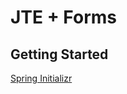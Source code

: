 # JTE + Forms

## Getting Started 

[Spring Initializr](https://start.spring.io/#!type=maven-project&language=java&platformVersion=3.3.4&packaging=jar&jvmVersion=23&groupId=dev.danvega&artifactId=jte-forms&name=jte-forms&description=Spring%20Boot%20%2B%20JTE%20%2B%20Forms&packageName=dev.danvega&dependencies=web,jte,data-jdbc,postgresql,docker-compose,devtools)

